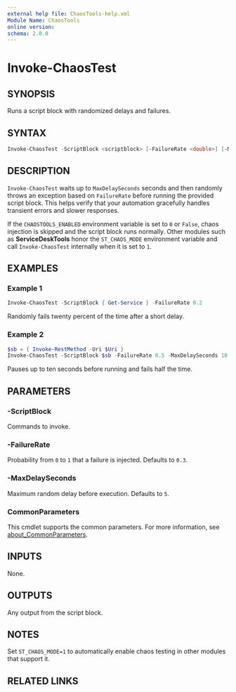 ```yaml
---
external help file: ChaosTools-help.xml
Module Name: ChaosTools
online version:
schema: 2.0.0
---
```


# Invoke-ChaosTest

## SYNOPSIS
Runs a script block with randomized delays and failures.

## SYNTAX

```powershell
Invoke-ChaosTest -ScriptBlock <scriptblock> [-FailureRate <double>] [-MaxDelaySeconds <int>] [<CommonParameters>]
```

## DESCRIPTION
`Invoke-ChaosTest` waits up to `MaxDelaySeconds` seconds and then randomly throws
an exception based on `FailureRate` before running the provided script block.
This helps verify that your automation gracefully handles transient errors and
slower responses.

If the `CHAOSTOOLS_ENABLED` environment variable is set to `0` or `False`, chaos
injection is skipped and the script block runs normally. Other modules such as
**ServiceDeskTools** honor the `ST_CHAOS_MODE` environment variable and call
`Invoke-ChaosTest` internally when it is set to `1`.

## EXAMPLES

### Example 1
```powershell
Invoke-ChaosTest -ScriptBlock { Get-Service } -FailureRate 0.2
```
Randomly fails twenty percent of the time after a short delay.

### Example 2
```powershell
$sb = { Invoke-RestMethod -Uri $Uri }
Invoke-ChaosTest -ScriptBlock $sb -FailureRate 0.5 -MaxDelaySeconds 10
```
Pauses up to ten seconds before running and fails half the time.

## PARAMETERS

### -ScriptBlock
Commands to invoke.

### -FailureRate
Probability from `0` to `1` that a failure is injected. Defaults to `0.3`.

### -MaxDelaySeconds
Maximum random delay before execution. Defaults to `5`.

### CommonParameters
This cmdlet supports the common parameters. For more information, see
[about_CommonParameters](http://go.microsoft.com/fwlink/?LinkID=113216).

## INPUTS
None.

## OUTPUTS
Any output from the script block.

## NOTES
Set `ST_CHAOS_MODE=1` to automatically enable chaos testing in other modules
that support it.

## RELATED LINKS
